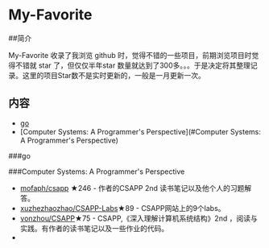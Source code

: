 # My-Favorite

##简介

My-Favorite 收录了我浏览 github 时，觉得不错的一些项目，前期浏览项目时觉得不错就 star 了，但仅仅半年star 数量就达到了300多。。。于是决定将其整理记录。这里的项目Star数不是实时更新的，一般是一月更新一次。 

## 内容

* [go](#go)
* [Computer Systems: A Programmer's Perspective](#Computer Systems: A Programmer's Perspective)





###go



###Computer Systems: A Programmer's Perspective
* [mofaph/csapp](https://github.com/mofaph/csapp) ★246 - 作者的CSAPP 2nd 读书笔记以及他个人的习题解答。
* [xuzhezhaozhao/CSAPP-Labs](https://github.com/xuzhezhaozhao/CSAPP-Labs)★89 - CSAPP网站上的9个labs。
* [vonzhou/CSAPP]((https://github.com/vonzhou))★75 - CSAPP,《深入理解计算机系统结构》2nd ，阅读与实践。有作者的读书笔记以及一些作业的代码。
* ​
